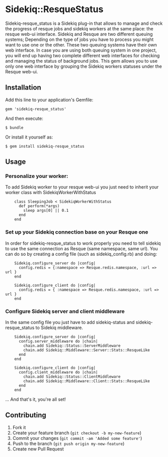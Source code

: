 # Sidekiq::ResqueStatus

Sidekiq-resque_status is a Sidekiq plug-in that allows to manage and check the progress of resque jobs and sidekiq workers at the same place: the resque web-ui interface. Sidekiq and Resque are two different queuing systems; Depending on the type of jobs you have to process you might want to use one or the other. These two queuing systems have their own web interface. In case you are using both queuing system in one project, you will end up having two complete different web interfaces for checking and managing the status of background jobs. This gem allows you to use only one web interface by grouping the Sidekiq workers statuses under the Resque web-ui. 

## Installation

Add this line to your application's Gemfile:

    gem 'sidekiq-resque_status'

And then execute:

    $ bundle

Or install it yourself as:

    $ gem install sidekiq-resque_status

## Usage

### Personalize your worker:

To add Sidekiq worker to your resque web-ui you just need to inherit your worker class with SidekiqWorkerWithStatus

		class SleepingJob < SidekiqWorkerWithStatus
		  def perform(*args)
		    sleep args[0] || 0.1
		  end
		end 

### Set up your Sidekiq connection base on your Resque one
	
In order for sidekiq-resque_status to work properly you need to tell sidekiq to use the same connection as Resque (same namespace, same url).
You can do so by creating a config file (such as sidekiq_config.rb) and doing:

		Sidekiq.configure_server do |config|
		  config.redis = {:namespace => Resque.redis.namespace, :url => url }
		end

		Sidekiq.configure_client do |config|
		  config.redis = { :namespace => Resque.redis.namespace, :url => url }
		end	

### Configure Sidekiq server and client middleware

In the same config file you just have to add sidekiq-status and sidekiq-resque_status to Sidekiq middleware.

		Sidekiq.configure_server do |config|
		  config.server_middleware do |chain|
		    chain.add Sidekiq::Status::ServerMiddleware
		    chain.add Sidekiq::Middleware::Server::Stats::ResqueLike
		  end
		end

		Sidekiq.configure_client do |config|
		  config.client_middleware do |chain|
		    chain.add Sidekiq::Status::ClientMiddleware
		    chain.add Sidekiq::Middleware::Client::Stats::ResqueLike
		  end
		end	

... And that's it, you're all set!

## Contributing

1. Fork it
2. Create your feature branch (`git checkout -b my-new-feature`)
3. Commit your changes (`git commit -am 'Added some feature'`)
4. Push to the branch (`git push origin my-new-feature`)
5. Create new Pull Request

